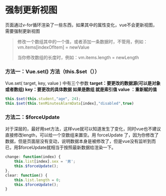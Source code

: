 # 强制更新视图

页面通过v-for循环渲染了一些东西，如果其中的属性变化，vue不会更新视图，需要强制更新视图

> 修改一个数组其中的一个值，或者添加一条数据时，不管用，例如：vm.items[indexOfItem] = newValue
>
> 当你修改数组的长度时，例如：vm.items.length = newLength

### 方法一：Vue.set() 方法（this.$set（））

Vue.set( target, key, value ) 中有三个参数
**target：要更改的数据源(可以是对象或者数组)
key：要更改的具体数据 如果是数组 就是索引值
value ：重新赋的值**

```js
this.$set(this.student,"age", 24);
this.$set(this.tenMinutesAlarmData[index],"disabled",true)
```

### 方法二：$forceUpdate

对于深层的，最好用set方法，这样vue就可以知道发生了变化，同时vue也不建议直接修改length，可以给一个空数组来置空。用 forceUpdate 了，因为你修改了数据，但是页面层没有变动，说明数据本身是被修改了，但是vue没有监听到而已，用$forceUpdate就相当于按照最新数据给渲染一下。

```js
change: function(index) {
    this.list[index].sex = '男';
    this.$forceUpdate();
},
clear: function() {
    this.list.length = 0;
    this.$forceUpdate();
}
```